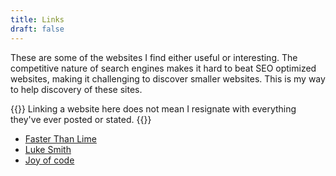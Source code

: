```yaml
---
title: Links
draft: false
---
```


These are some of the websites I find either useful or interesting. The competitive nature of search engines makes it hard to beat SEO optimized websites, making it challenging to discover smaller websites. This is my way to help discovery of these sites.

{{<alert cardColor="#f7b155" iconColor="#793a15" textColor="#793a15">}}
Linking a website here does not mean I resignate with everything they've ever posted or stated.
{{</alert>}}
- [Faster Than Lime](https://fasterthanli.me/)
- [Luke Smith](https://lukesmith.xyz/)
- [Joy of code](https://joyofcode.xyz)
